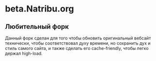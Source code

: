 # beta.Natribu.org
## Любительный форк
Данный форк сделан для того чтобы обновить оригинальный вебсайт технически, чтобы соответствовал духу времени, но сохранить дух и стиль самого сайта, и также сделать его cache-friendly, чтобы легко держал high-load.

